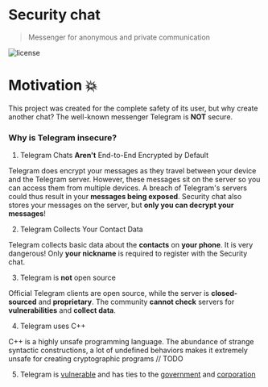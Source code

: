 # Security chat

> Messenger for anonymous and private communication

![license](https://img.shields.io/github/license/CryptoGladi/security-chat?style=for-the-badge)

# Motivation :boom:

This project was created for the complete safety of its user, but why create another chat? The well-known messenger Telegram is **NOT** secure.

### Why is Telegram insecure?

1. Telegram Chats **Aren't** End-to-End Encrypted by Default

Telegram does encrypt your messages as they travel between your device and the Telegram server. However, these messages sit on the server so you can access them from multiple devices. A breach of Telegram's servers could thus result in your **messages being exposed**. Security chat also stores your messages on the server, but **only you can decrypt your messages**!

2. Telegram Collects Your Contact Data

Telegram collects basic data about the **contacts** on **your phone**. It is very dangerous! Only **your nickname** is required to register with the Security chat.

3. Telegram is **not** open source

Official Telegram clients are open source, while the server is **closed-sourced** and **proprietary**. The community **cannot check** servers for **vulnerabilities** and **collect data**.

4. Telegram uses C++

C++ is a highly unsafe programming language. The abundance of strange syntactic constructions, a lot of undefined behaviors makes it extremely unsafe for creating cryptographic programs // TODO

5. Telegram is [vulnerable](https://www.gamingdeputy.com/the-fsb-learned-to-track-the-traffic-of-telegram-whatsapp-and-signal/) and has ties to the [government](https://restoreprivacy.com/telegram-sharing-user-data/) and [corporation](https://caliber.az/en/post/89269/)
